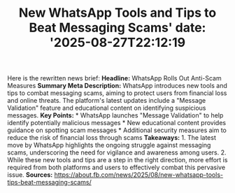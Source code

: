 ﻿---
title: "New WhatsApp Tools and Tips to Beat Messaging Scams'
date: '2025-08-27T22:12:19"
category: "Markets"
summary: ""
slug: "new whatsapp tools and tips to beat messaging scams"
source_urls:
  - "https://about.fb.com/news/2025/08/new-whatsapp-tools-tips-beat-messaging-scams/"
seo:
  title: "New WhatsApp Tools and Tips to Beat Messaging Scams | Hash n Hedge'
  description: '"
  keywords: ["news", "markets", "brief"]
---
Here is the rewritten news brief:  **Headline:** WhatsApp Rolls Out Anti-Scam Measures  **Summary Meta Description:** WhatsApp introduces new tools and tips to combat messaging scams, aiming to protect users from financial loss and online threats. The platform's latest updates include a "Message Validation" feature and educational content on identifying suspicious messages.  **Key Points:**  * WhatsApp launches "Message Validation" to help identify potentially malicious messages * New educational content provides guidance on spotting scam messages * Additional security measures aim to reduce the risk of financial loss through scams  **Takeaways:**  1. The latest move by WhatsApp highlights the ongoing struggle against messaging scams, underscoring the need for vigilance and awareness among users. 2. While these new tools and tips are a step in the right direction, more effort is required from both platforms and users to effectively combat this pervasive issue.  **Sources:**  https://about.fb.com/news/2025/08/new-whatsapp-tools-tips-beat-messaging-scams/ 
